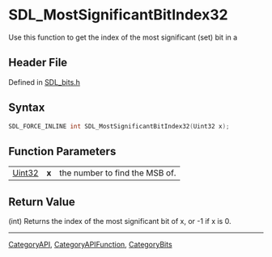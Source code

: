 # SDL_MostSignificantBitIndex32

Use this function to get the index of the most significant (set) bit in a

## Header File

Defined in [SDL_bits.h](https://github.com/libsdl-org/SDL/blob/SDL2/include/SDL_bits.h)

## Syntax

```c
SDL_FORCE_INLINE int SDL_MostSignificantBitIndex32(Uint32 x);
```

## Function Parameters

|                  |       |                                |
| ---------------- | ----- | ------------------------------ |
| [Uint32](Uint32) | **x** | the number to find the MSB of. |

## Return Value

(int) Returns the index of the most significant bit of x, or -1 if x is 0.





----
[CategoryAPI](CategoryAPI), [CategoryAPIFunction](CategoryAPIFunction), [CategoryBits](CategoryBits)

